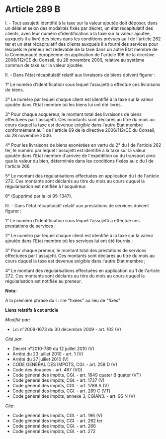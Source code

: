 # Article 289 B

I. - Tout assujetti identifié à la taxe sur la valeur ajoutée doit déposer, dans un délai et selon des modalités fixés par
décret, un état récapitulatif des clients, avec leur numéro d'identification à la taxe sur la valeur ajoutée, auxquels il a
livré des biens dans les conditions prévues au I de l'article 262 ter et un état récapitulatif des clients auxquels il a
fourni des services pour lesquels le preneur est redevable de la taxe dans un autre Etat membre de la Communauté européenne
en application de l'article 196 de la directive 2006/112/CE du Conseil, du 28 novembre 2006, relative au système commun de
taxe sur la valeur ajoutée.

II. - Dans l'état récapitulatif relatif aux livraisons de biens doivent figurer :

1° Le numéro d'identification sous lequel l'assujetti a effectué ces livraisons de biens.

2° Le numéro par lequel chaque client est identifié à la taxe sur la valeur ajoutée dans l'Etat membre où les biens lui ont
été livrés.

3° Pour chaque acquéreur, le montant total des livraisons de biens effectuées par l'assujetti. Ces montants sont déclarés au
titre du mois au cours duquel la taxe est devenue exigible dans l'autre Etat membre conformément au 1 de l'article 69 de la
directive 2006/112/CE du Conseil, du 28 novembre 2006.

4° Pour les livraisons de biens exonérées en vertu du 2° du I de l'article 262 ter, le numéro par lequel l'assujetti est
identifié à la taxe sur la valeur ajoutée dans l'Etat membre d'arrivée de l'expédition ou du transport ainsi que la valeur du
bien, déterminée dans les conditions fixées au c du I de l'article 266.

5° Le montant des régularisations effectuées en application du I de l'article 272. Ces montants sont déclarés au titre du
mois au cours duquel la régularisation est notifiée à l'acquéreur.

6° (Supprimé par la loi 95-1347).

III. - Dans l'état récapitulatif relatif aux prestations de services doivent figurer :

1° Le numéro d'identification sous lequel l'assujetti a effectué ces prestations de services ;

2° Le numéro par lequel chaque client est identifié à la taxe sur la valeur ajoutée dans l'Etat membre où les services lui
ont été fournis ;

3° Pour chaque preneur, le montant total des prestations de services effectuées par l'assujetti. Ces montants sont déclarés
au titre du mois au cours duquel la taxe est devenue exigible dans l'autre Etat membre ;

4° Le montant des régularisations effectuées en application du 1 de l'article 272. Ces montants sont déclarés au titre du
mois au cours duquel la régularisation est notifiée au preneur.

**Nota:**

A la première phrase du I : lire "fixées" au lieu de "fixés"

**Liens relatifs à cet article**

_Modifié par_:

  - Loi n°2009-1673 du 30 décembre 2009 - art. 102 (V)

_Cité par_:

  - Décret n°2010-789 du 12 juillet 2010 (V)
  - Arrêté du 23 juillet 2010 - art. 1 (V)
  - Arrêté du 27 juillet 2010 (V)
  - CODE GENERAL DES IMPOTS, CGI. - art. 258 D (V)
  - Code des douanes - art. 467 (VD)
  - Code général des impôts, CGI. - art. 1649 quater B quater (VT)
  - Code général des impôts, CGI. - art. 1737 (V)
  - Code général des impôts, CGI. - art. 1788 A (V)
  - Code général des impôts, CGI. - art. 289 C (VT)
  - Code général des impôts, annexe 3, CGIAN3. - art. 96 N (V)

_Cite_:

  - Code général des impôts, CGI. - art. 196 (V)
  - Code général des impôts, CGI. - art. 262 ter
  - Code général des impôts, CGI. - art. 266
  - Code général des impôts, CGI. - art. 272
